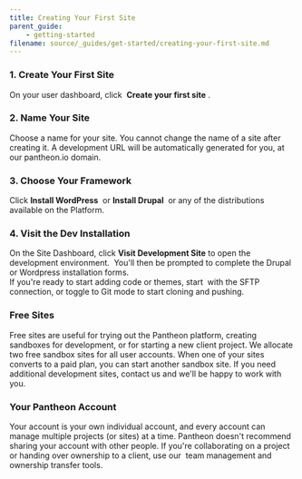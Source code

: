 ```yaml
---
title: Creating Your First Site
parent_guide:
    - getting-started
filename: source/_guides/get-started/creating-your-first-site.md
---
```


### 1. Create Your First Site

On your user dashboard, click  **Create your first site** .

### 2. Name Your Site

Choose a name for your site. You cannot change the name of a site after creating it. A development URL will be automatically generated for you, at our pantheon.io domain.

### 3. Choose Your Framework

Click **Install WordPress**  or **Install Drupal**  or any of the distributions available on the Platform.

### 4. Visit the Dev Installation

On the Site Dashboard, click **Visit Development Site** to open the development environment.  You'll then be prompted to complete the Drupal or Wordpress installation forms.  
If you're ready to start adding code or themes, start  with the SFTP connection, or toggle to Git mode to start cloning and pushing.

### Free Sites

Free sites are useful for trying out the Pantheon platform, creating sandboxes for development, or for starting a new client project. We allocate two free sandbox sites for all user accounts. When one of your sites converts to a paid plan, you can start another sandbox site. If you need additional development sites, contact us and we'll be happy to work with you.

### Your Pantheon Account

Your account is your own individual account, and every account can manage multiple projects (or sites) at a time. Pantheon doesn't recommend sharing your account with other people. If you're collaborating on a project or handing over ownership to a client, use our  team management and ownership transfer tools.  
​
